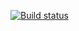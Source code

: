 [![Build status](https://ci.appveyor.com/api/projects/status/vpejhcsy5avwgc7w/branch/main?svg=true)](https://ci.appveyor.com/project/Gnucheva/ci-appveyor/branch/main)
